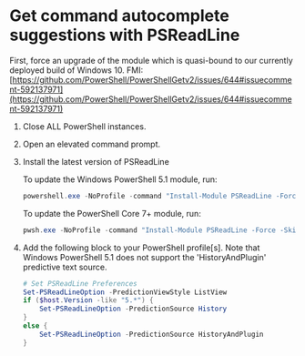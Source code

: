 # Get command autocomplete suggestions with PSReadLine

First, force an upgrade of the module which is quasi-bound to our currently deployed build of Windows 10. FMI: [https://github.com/PowerShell/PowerShellGetv2/issues/644#issuecomment-592137971](https://github.com/PowerShell/PowerShellGetv2/issues/644#issuecomment-592137971)

1. Close ALL PowerShell instances.

2. Open an elevated command prompt.

3. Install the latest version of PSReadLine

    To update the Windows PowerShell 5.1 module, run:

    ```powershell
    powershell.exe -NoProfile -command "Install-Module PSReadLine -Force -SkipPublisherCheck -AllowPrerelease"
    ```

    To update the PowerShell Core 7+ module, run:

    ```powershell
    pwsh.exe -NoProfile -command "Install-Module PSReadLine -Force -SkipPublisherCheck -AllowPrerelease"
    ```

4. Add the following block to your PowerShell profile[s]. Note that Windows PowerShell 5.1 does not support the 'HistoryAndPlugin' predictive text source.

    ```powershell
    # Set PSReadLine Preferences
    Set-PSReadLineOption -PredictionViewStyle ListView
    if ($host.Version -like "5.*") {
        Set-PSReadLineOption -PredictionSource History
    }
    else {
        Set-PSReadLineOption -PredictionSource HistoryAndPlugin
    }
    ```
